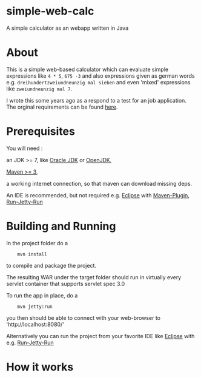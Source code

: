 # simple-web-calc

A simple calculator as an webapp written in Java

# About

This is a simple web-based calculator which can evaluate simple
expressions like `4 * 5`, `675 -3` and also expressions given as german words
e.g. `dreihundertzweiundneunzig mal sieben` and even 'mixed' expressions
like `zweiundneunzig mal 7`.

I wrote this some years ago as a respond to a test for an job application.
The orginal requirements can be found [here](REQUIREMENTS.md).


# Prerequisites
You will need :

an JDK >= 7, like [Oracle JDK](http://www.oracle.com/technetwork/java/javase/downloads/index.html) or [OpenJDK](http://openjdk.java.net/install/index.html),

[Maven >= 3](http://maven.apache.org/download.cgi),

 a working internet connection, so that maven can download missing deps.
 
An IDE is recommended, but not required
e.g. [Eclipse](http://www.eclipse.org/) with [Maven-Plugin](https://www.eclipse.org/m2e/), [Run-Jetty-Run](https://code.google.com/p/run-jetty-run/)

# Building and Running
In the project folder do a

`    mvn install`

to compile and package the project.

The resulting WAR under the target folder should run in virtually every
servlet container that supports servlet spec 3.0

To run the app in place, do a 

`    mvn jetty:run`

you then should be able to connect with your web-browser
to 'http://localhost:8080/'

Alternatively you can run the project from your favorite IDE
like [Eclipse](http://www.eclipse.org/) with e.g. [Run-Jetty-Run](https://code.google.com/p/run-jetty-run/)

# How it works

